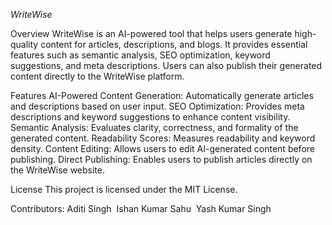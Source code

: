  *WriteWise*

Overview
WriteWise is an AI-powered tool that helps users generate high-quality content for articles, descriptions, and blogs. It provides essential features such as semantic analysis, SEO optimization, keyword suggestions, and meta descriptions. Users can also publish their generated content directly to the WriteWise platform.

Features
AI-Powered Content Generation: Automatically generate articles and descriptions based on user input.
SEO Optimization: Provides meta descriptions and keyword suggestions to enhance content visibility.
Semantic Analysis: Evaluates clarity, correctness, and formality of the generated content.
Readability Scores: Measures readability and keyword density.
Content Editing: Allows users to edit AI-generated content before publishing.
Direct Publishing: Enables users to publish articles directly on the WriteWise website.



License
This project is licensed under the MIT License.



Contributors:
Aditi Singh 
Ishan Kumar Sahu 
Yash Kumar Singh
